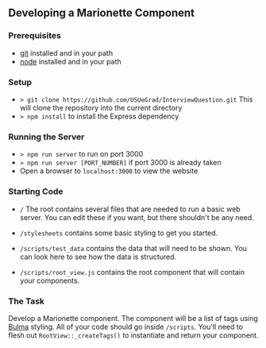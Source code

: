 ## Developing a Marionette Component

### Prerequisites
- [git](https://git-scm.com/downloads) installed and in your path
- [node](https://nodejs.org/en/download/) installed and in your path

### Setup
- `> git clone https://github.com/USUeGrad/InterviewQuestion.git`
This will clone the repository into the current directory
- `> npm install` to install the Express dependency

### Running the Server
- `> npm run server` to run on port 3000
- `> npm run server [PORT_NUMBER]` if port 3000 is already taken
- Open a browser to `localhost:3000` to view the website

### Starting Code
- `/` The root contains several files that are needed to run a basic web server.
You can edit these if you want, but there shouldn't be any need.

- `/stylesheets` contains some basic styling to get you started.

- `/scripts/test_data` contains the data that will need to be shown. You can
look here to see how the data is structured.

- `/scripts/root_view.js` contains the root component that will contain your
components.

### The Task
Develop a Marionette component. The component will be a list of tags using
[Bulma](https://bulma.io/documentation/elements/tag/) styling. All of your code
should go inside `/scripts`. You'll need to flesh out `RootView::_createTags()`
to instantiate and return your component.
